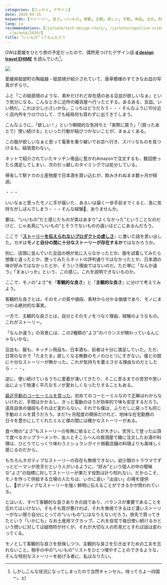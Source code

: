 ```yaml
---
categories: [エッセイ, デザイン]
date: 2020-04-25
keywords: [ストーリー, 良さ, いいもの, 客観, 主観, 欲しい, 手動, 用品, 注文, 料理]
lang: ja
recommendations: [/ja/note/tech-design-story/, /ja/note/cognitive-science-and-behavioral-economics/,
  /ja/note/2020/]
title: “いいもの”ってなんだろう
---
```


GWは愛媛をひとり旅の予定だったので、偶然見つけたデザイン誌 **[d design travel EHIME](https://amzn.to/3amaWjw)** を読んでいた[^1]。

<a href="https://www.amazon.co.jp/design-travel-EHIME-DEPARTMENT-PROJECT/dp/4903097277/ref=as_li_ss_il?_encoding=UTF8&pd_rd_i=4903097277&pd_rd_r=30981b9b-b598-42e3-85a9-801f7f9121a6&pd_rd_w=s2GHo&pd_rd_wg=TCPig&pf_rd_p=4b55d259-ebf0-4306-905a-7762d1b93740&pf_rd_r=YC5A2BXGN0QBJ5MVX847&psc=1&refRID=YC5A2BXGN0QBJ5MVX847&linkCode=li2&tag=takuti-22&linkId=47babcaaa7bed750ed34034a5ebd3eee&language=ja_JP" target="_blank"><img border="0" src="//ws-fe.amazon-adsystem.com/widgets/q?_encoding=UTF8&ASIN=4903097277&Format=_SL160_&ID=AsinImage&MarketPlace=JP&ServiceVersion=20070822&WS=1&tag=takuti-22&language=ja_JP" ></a><img src="https://ir-jp.amazon-adsystem.com/e/ir?t=takuti-22&language=ja_JP&l=li2&o=9&a=4903097277" width="1" height="1" border="0" alt="" style="border:none !important; margin:0px !important;" />

愛媛県砥部町の陶磁器・砥部焼が紹介されていて、唐草模様のすてきなお皿の写真がずらり。

ふと「この砥部焼のような、素朴だけれど存在感のある豆皿が欲しいなぁ」という気分になる。こんなときに近所の雑貨屋へ行ったとする。あるある、豆皿。いい柄だ。これは少し小さいかな。こっちはどうだろう・・・そんなふうに10分近く店内外をウロウロして、でも結局何も買わずに出てきてしまう。

こんなふうに、「欲しい！」という瞬間的な気持ちと「実際に買う」「（買ったあとで）使い続ける」といった行動が結びつかないことが、まぁよくある。

この服が欲しいなぁと思って電車を乗り継いでお店へ行き、ズバリなものを見つけるも、結局買わない。

ネットで紹介されていたキッチン用品に惹かれAmazonで注文するも、数回使ったら満足してしまい、次の引っ越しのタイミングでは処分している。

帰省して駅ナカの土産物屋で日本酒を買い込むが、飲みきれぬまま数ヶ月が経過。

・・・

いいなぁと思ったモノに手が届いた、あるいは届く一歩手前までくると、急に気持ちがしぼんでしまう・・・そんな経験、ありませんか。

要は、“いいもの”だと感じたものが実はあまり“よくなかった”ということなのだけど、じゃあ真に“いいもの”とそうでないものの違いはどこにあるんだろう。

ここで『**[ストーリーを伝えられないプロダクトの虚しさ](/ja/note/tech-design-story/)**』に書いた話を思い出した。カギは**モノと自分の間に十分なストーリーが存在するか**ではなかろうか。

別に、店頭に並んでいた豆皿の柄が気に入らなかったとか、服を試着してみたら想像と違ったとか、使ってみたらネットの評判通りではなかったとか、日本酒の味が好みではなかったとか、そういう理由ではないのだ。ただ単に「なんか違う」「まぁいっか」という、この感じ。これを説明できないものか。

ここで、モノの“よさ”を『**客観的な良さ**』と『**主観的な良さ**』に分けて考えてみよう。

客観的な良さとは、そのモノの質や値段、素材から分かる価値であり、モノにまつわる絶対的な事実。

一方で、主観的な良さとは、自分とそのモノをつなぐ理由、経験のようなもの。これがストーリー。

「なんか違う」の背景には、この2種類の“よさ”のバランスが関わっているんじゃないかな。

豆皿も、服も、キッチン用品も、日本酒も、前者は十分に満足していた。ただ、日常のなかで「たまたま」欲しくなる無数のモノのひとつにすぎない。僕との間に十分なストーリーが無かった。これが気持ちを萎えさせる理由なのだとしたら・・・。

逆に、使い続けているうちに愛着が湧いてきたり、そこに至るまでの苦労や思い出によって物凄く平凡なモノが愛おしくなったりすることもある。

[最近手動のコーヒーミルを買った](/note/working-from-home-202004/)。初めてのコーヒーミルなので正解はわからないけれど、手間はかかるし、きっと電動のほうが効率的で味も安定するだろう。道具自体の値段もそれほど変わらない。それでも僕は、ふりだしに戻っても同じ手動のミルを買うだろう。まだ1ヶ月程度の関係だけれど、地味な在宅勤務の日々を豊かにしてくれたミルと僕の間には確かなストーリーがある。

食べ物の“よさ”もストーリーの有無に依るところが大きい。苦労して登った山頂で食べるカップラーメンや、友人とそこらへんの居酒屋で雑に注文したお酒や料理は、ひとりでじっくり味わうミシュランガイド掲載店舗の料理よりも美味しく感じるのだから。

もちろんネガティブなストーリーの存在も無視できない。幼少期のトラウマでずっとピーマンが苦手だという人がいるように、“好み”という個人の中の曖昧な“よさ”の指標に対してストーリーが果たす役割は計り知れない。だからこそ、モノを作って供給する立場の人たちは、いかに良い「出会い」の場を提供し、ポジティブなストーリーを強く鮮明に伝えることができるかが問われている。

とはいえ、すべて客観的な良さありきの話であり、バランスが重要であることを忘れてはいけない。そもそも質が悪ければ、それを無視できるほど濃いストーリーがない限り自分にとっての“いいもの”にはなりえないだろう。旅先で買ってきたという「いかにも」なお土産用マグカップ。これを自宅で毎日使い続けるかという問いに対しては疑問符が付くが、それが大切な人の形見だとすれば話は変わってくる。

モノとして客観的な良さを担保しつつ、主観的な良さを引き出すための工夫を忘れないこと。相手の中の“いいもの”リストをひとつ増やすことのできるような、そんな特別なストーリーを紡げる者に、私はなりたい。

[^1]: しかしこんな状況になってしまったので当然キャンセル。待ってろよー四国ー。